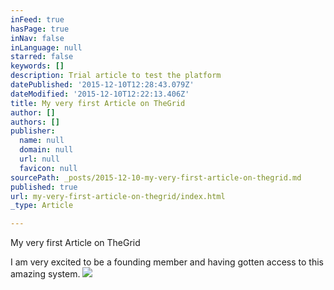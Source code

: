 ```yaml
---
inFeed: true
hasPage: true
inNav: false
inLanguage: null
starred: false
keywords: []
description: Trial article to test the platform
datePublished: '2015-12-10T12:28:43.079Z'
dateModified: '2015-12-10T12:22:13.406Z'
title: My very first Article on TheGrid
author: []
authors: []
publisher:
  name: null
  domain: null
  url: null
  favicon: null
sourcePath: _posts/2015-12-10-my-very-first-article-on-thegrid.md
published: true
url: my-very-first-article-on-thegrid/index.html
_type: Article

---
```

My very first Article on TheGrid

I am very excited to be a founding member and having gotten access to this amazing system.
![](https://the-grid-user-content.s3-us-west-2.amazonaws.com/bcd02d59-bdb8-475c-b5f8-ed1d7434506c.png)
